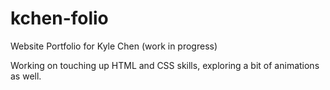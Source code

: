 # kchen-folio
Website Portfolio for Kyle Chen (work in progress)

Working on touching up HTML and CSS skills, exploring a bit of animations as well.
